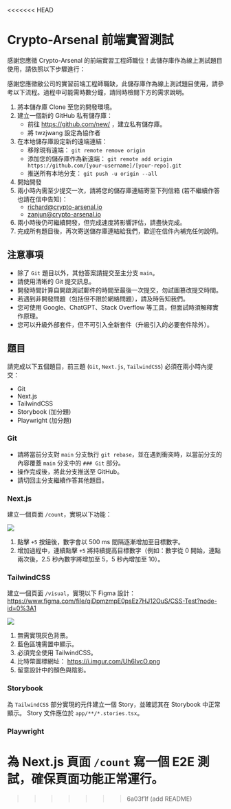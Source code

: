 <<<<<<< HEAD
# Crypto-Arsenal 前端實習測試

感謝您應徵 Crypto-Arsenal 的前端實習工程師職位！此儲存庫作為線上測試題目使用，請依照以下步驟進行：

感謝您應徵敝公司的實習前端工程師職缺，此儲存庫作為線上測試題目使用，請參考以下流程。過程中可能需時數分鐘，請同時檢閱下方的需求說明。

1. 將本儲存庫 Clone 至您的開發環境。
2. 建立一個新的 GitHub 私有儲存庫：
   - 前往 https://github.com/new/ ，建立私有儲存庫。
   - 將 twzjwang 設定為協作者
3. 在本地儲存庫設定新的遠端連結：
   - 移除現有遠端： `git remote remove origin`
   - 添加您的儲存庫作為新遠端： `git remote add origin https://github.com/[your-username]/[your-repo].git`
   - 推送所有本地分支： `git push -u origin --all`
4. 開始開發
5. 兩小時內需至少提交一次，請將您的儲存庫連結寄至下列信箱 (若不繼續作答也請在信中告知)：
   - richard@crypto-arsenal.io
   - zanjun@crypto-arsenal.io
6. 兩小時後仍可繼續開發，但完成速度將影響評估，請盡快完成。
7. 完成所有題目後，再次寄送儲存庫連結給我們，歡迎在信件內補充任何說明。

## 注意事項

- 除了 `Git` 題目以外，其他答案請提交至主分支 `main`。
- 請使用清晰的 Git 提交訊息。
- 開發時間計算自開啟測試郵件的時間至最後一次提交，勿試圖篡改提交時間。
- 若遇到非開發問題（包括但不限於網絡問題），請及時告知我們。
- 您可使用 Google、ChatGPT、Stack Overflow 等工具，但面試時須解釋實作原理。
- 您可以升級外部套件，但不可引入全新套件（升級引入的必要套件除外）。

## 題目

請完成以下五個題目，前三題 (`Git`, `Next.js`, `TailwindCSS`) 必須在兩小時內提交：

- Git
- Next.js
- TailwindCSS
- Storybook (加分題)
- Playwright (加分題)

### Git

- 請將當前分支對 `main` 分支執行 `git rebase`，並在遇到衝突時，以當前分支的內容覆蓋 `main` 分支中的 `### Git` 部分。
- 操作完成後，將此分支推送至 GitHub。
- 請切回主分支繼續作答其他題目。

### Next.js

建立一個頁面 `/count`，實現以下功能：

![](./nextjs.gif)

1. 點擊 `+5` 按鈕後，數字會以 500 ms 間隔逐漸增加至目標數字。
2. 增加過程中，連續點擊 `+5` 將持續提高目標數字（例如：數字從 0 開始，連點兩次後，2.5 秒內數字將增加至 5，5 秒內增加至 10）。

### TailwindCSS

建立一個頁面 `/visual`，實現以下 Figma 設計：
https://www.figma.com/file/qiDpmzmpE0psEz7HJ12OuS/CSS-Test?node-id=0%3A1

![](./tailwind.png)

1. 無需實現灰色背景。
2. 藍色區塊需置中顯示。
3. 必須完全使用 TailwindCSS。
4. 比特幣圖標網址： https://i.imgur.com/Uh6IvcO.png
5. 留意設計中的顏色與陰影。

### Storybook

為 `TailwindCSS` 部分實現的元件建立一個 Story，並確認其在 Storybook 中正常顯示。
Story 文件應位於 `app/**/*.stories.tsx`。

### Playwright

為 Next.js 頁面 `/count` 寫一個 E2E 測試，確保頁面功能正常運行。
=======
>>>>>>> 6a03f1f (add README)
